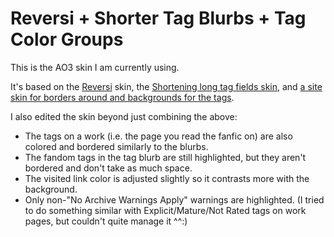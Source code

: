 # Reversi + Shorter Tag Blurbs + Tag Color Groups

This is the AO3 skin I am currently using.



It's based on the [Reversi](https://archiveofourown.org/skins/929) skin, the [Shortening long tag fields skin](https://archiveofourown.org/skins/3756), and [a site skin for borders around and backgrounds for the tags](https://archiveofourown.org/works/34928095).



I also edited the skin beyond just combining the above:

* The tags on a work (i.e. the page you read the fanfic on) are also colored and bordered similarly to the blurbs.
* The fandom tags in the tag blurb are still highlighted, but they aren't bordered and don't take as much space. 
* The visited link color is adjusted slightly so it contrasts more with the background.
* Only non-"No Archive Warnings Apply" warnings are highlighted. (I tried to do something similar with Explicit/Mature/Not Rated tags on work pages, but couldn't quite manage it ^^:)

